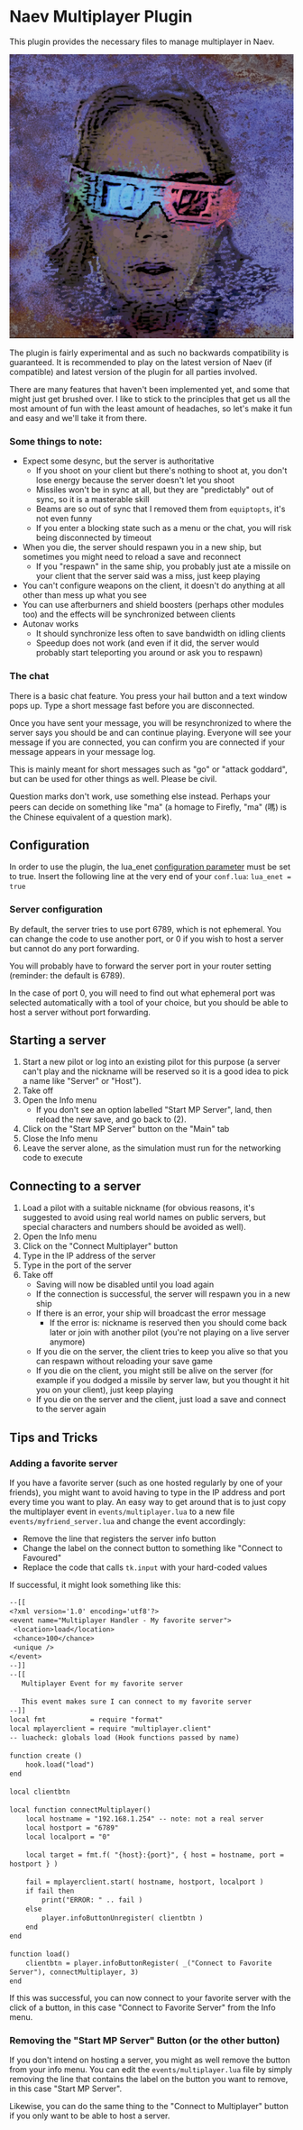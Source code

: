 # Naev Multiplayer Plugin

This plugin provides the necessary files to manage multiplayer in Naev.

![A cartoon-like image of a character with colored 3D glasses](gfx/vn/characters/pers_mpauth.png?raw=true "The Original Multiplayer")

The plugin is fairly experimental and as such no backwards compatibility is guaranteed. It is recommended to play on the latest version of Naev (if compatible) and latest version of the plugin for all parties involved.

There are many features that haven't been implemented yet, and some that might just get brushed over. I like to stick to the principles that get us all the most amount of fun with the least amount of headaches, so let's make it fun and easy and we'll take it from there.

### Some things to note:

- Expect some desync, but the server is authoritative 
    - If you shoot on your client but there's nothing to shoot at, you don't lose energy because the server doesn't let you shoot
    - Missiles won't be in sync at all, but they are "predictably" out of sync, so it is a masterable skill
    - Beams are so out of sync that I removed them from `equiptopts`, it's not even funny
    - If you enter a blocking state such as a menu or the chat, you will risk being disconnected by timeout
- When you die, the server should respawn you in a new ship, but sometimes you might need to reload a save and reconnect
    - If you "respawn" in the same ship, you probably just ate a missile on your client that the server said was a miss, just keep playing
- You can't configure weapons on the client, it doesn't do anything at all other than mess up what you see
- You can use afterburners and shield boosters (perhaps other modules too) and the effects will be synchronized between clients
- Autonav works 
    - It should synchronize less often to save bandwidth on idling clients
    - Speedup does not work (and even if it did, the server would probably start teleporting you around or ask you to respawn)

### The chat

There is a basic chat feature. You press your hail button and a text window pops up. Type a short message fast before you are disconnected.

Once you have sent your message, you will be resynchronized to where the server says you should be and can continue playing.
Everyone will see your message if you are connected, you can confirm you are connected if your message appears in your message log.

This is mainly meant for short messages such as "go" or "attack goddard", but can be used for other things as well. Please be civil.

Question marks don't work, use something else instead. Perhaps your peers can decide on something like "ma" (a homage to Firefly, "ma" (嗎) is the Chinese equivalent of a question mark).

## Configuration

In order to use the plugin, the lua\_enet [configuration parameter](https://github.com/naev/naev/wiki/FAQ#where-is-conflua-stored) must be set to true.
Insert the following line at the very end of your `conf.lua`: `lua_enet = true`

### Server configuration

By default, the server tries to use port 6789, which is not ephemeral. You can change the code to use another port, or 0 if you wish to host a server but cannot do any port forwarding.

You will probably have to forward the server port in your router setting (reminder: the default is 6789).

In the case of port 0, you will need to find out what ephemeral port was selected automatically with a tool of your choice, but you should be able to host a server without port forwarding.

## Starting a server

1. Start a new pilot or log into an existing pilot for this purpose (a server can't play and the nickname will be reserved so it is a good idea to pick a name like "Server" or "Host").
2. Take off
3. Open the Info menu
    - If you don't see an option labelled "Start MP Server", land, then reload the new save, and go back to (2).
4. Click on the "Start MP Server" button on the "Main" tab
5. Close the Info menu
6. Leave the server alone, as the simulation must run for the networking code to execute

## Connecting to a server

1. Load a pilot with a suitable nickname (for obvious reasons, it's suggested to avoid using real world names on public servers, but special characters and numbers should be avoided as well).
2. Open the Info menu
3. Click on the "Connect Multiplayer" button
4. Type in the IP address of the server
5. Type in the port of the server
6. Take off
    - Saving will now be disabled until you load again
    - If the connection is successful, the server will respawn you in a new ship
    - If there is an error, your ship will broadcast the error message
        - If the error is: nickname is reserved then you should come back later or join with another pilot (you're not playing on a live server anymore)
    - If you die on the server, the client tries to keep you alive so that you can respawn without reloading your save game
    - If you die on the client, you might still be alive on the server (for example if you dodged a missile by server law, but you thought it hit you on your client), just keep playing
    - If you die on the server and the client, just load a save and connect to the server again

## Tips and Tricks

### Adding a favorite server

If you have a favorite server (such as one hosted regularly by one of your friends), you might want to avoid having to type in the IP address and port every time you want to play. An easy way to get around that is to just copy the multiplayer event in `events/multiplayer.lua` to a new file `events/myfriend_server.lua` and change the event accordingly:
- Remove the line that registers the server info button
- Change the label on the connect button to something like "Connect to Favoured"
- Replace the code that calls `tk.input` with your hard-coded values

If successful, it might look something like this:

    --[[
    <?xml version='1.0' encoding='utf8'?>
    <event name="Multiplayer Handler - My favorite server">
     <location>load</location>
     <chance>100</chance>
     <unique />
    </event>
    --]]
    --[[
       Multiplayer Event for my favorite server

       This event makes sure I can connect to my favorite server
    --]]
    local fmt           = require "format"
    local mplayerclient = require "multiplayer.client"
    -- luacheck: globals load (Hook functions passed by name)

    function create ()
        hook.load("load")
    end

    local clientbtn

    local function connectMultiplayer()
        local hostname = "192.168.1.254" -- note: not a real server
        local hostport = "6789"
        local localport = "0"

        local target = fmt.f( "{host}:{port}", { host = hostname, port = hostport } )

        fail = mplayerclient.start( hostname, hostport, localport )
        if fail then
            print("ERROR: " .. fail )
        else
            player.infoButtonUnregister( clientbtn )
        end
    end

    function load()
        clientbtn = player.infoButtonRegister( _("Connect to Favorite Server"), connectMultiplayer, 3)
    end

If this was successful, you can now connect to your favorite server with the click of a button, in this case "Connect to Favorite Server" from the Info menu.

### Removing the "Start MP Server" Button (or the other button)

If you don't intend on hosting a server, you might as well remove the button from your info menu. You can edit the `events/multiplayer.lua` file by simply removing the line that contains the label on the button you want to remove, in this case "Start MP Server".

Likewise, you can do the same thing to the "Connect to Multiplayer" button if you only want to be able to host a server.

